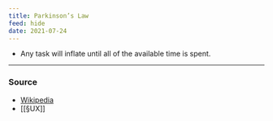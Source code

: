```yaml
---
title: Parkinson’s Law
feed: hide
date: 2021-07-24
---
```


- Any task will inflate until all of the available time is spent.

--- 
### Source
- [Wikipedia](https://en.wikipedia.org/wiki/Parkinson%27s_law)
- [[§UX]]
